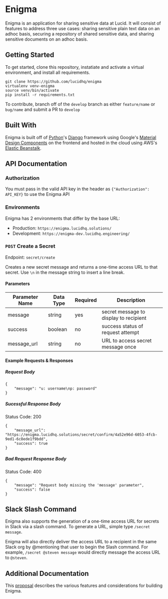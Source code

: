 # Enigma

Enigma is an application for sharing sensitive data at Lucid. It will consist of features to address three use cases: sharing sensitive plain text data on an adhoc basis, securing a repository of shared sensitive data, and sharing sensitive documents on an adhoc basis.

## Getting Started

To get started, clone this repository, instatiate and activate a virtual environment, and install all requirements.

```
git clone https://github.com/lucidhq/enigma
virtualenv venv-enigma
source venv/bin/activate
pip install -r requirements.txt
```

To contribute, branch off of the `develop` branch as either `feature/name` or `bug/name` and submit a PR to `develop`

## Built With

Enigma is built off of [Python](https://python.org)'s [Django](https://djangoproject.com) framework using Google's [Material Design Components](https://material.io/components/web/) on the frontend and hosted in the cloud using AWS's [Elastic Beanstalk](https://aws.amazon.com/elasticbeanstalk/).

## API Documentation

### Authorization

You must pass in the valid API key in the header as `{"Authorization": API_KEY}` to use the Enigma API

### Environments

Enigma has 2 environments that differ by the base URL:

- Production: `https://enigma.lucidhq.solutions/`
- Development: `https://enigma-dev.lucidhq.engineering/`

### `POST` Create a Secret

Endpoint: `secret/create`

Creates a new secret message and returns a one-time access URL to that secret. Use `\n` in the message string to insert a line break.

#### Parameters

| Parameter Name  | Data Type   |  Required 	|  Description 	                           |
|-----------------|-------------|---------------|------------------------------------------|
| message         | string      | yes        	| secret message to display to recipient   |
| success         | boolean     | no            | success status of request attempt        |
| message_url     | string      | no            | URL to access secret message once        |

#### Example Requests & Responses

##### Request Body

```
{
    "message": "u: username\np: password"
}
```

##### Sucessful Response Body

Status Code: 200
```
{
    "message_url": "https://enigma.lucidhq.solutions/secret/confirm/4a52e96d-6053-4fcb-9ed1-6c8ede1f9bdd",
    "success": true
}
```

##### Bad Request Response Body

Status Code: 400

```
{
    "message": "Request body missing the 'message' parameter",
    "success": false
}
```

## Slack Slash Command

Enigma also supports the generation of a one-time access URL for secrets in Slack via a slash command. To generate a URL, simple type `/secret message`.

Enigma will also directly deliver the access URL to a recipient in the same Slack org by @mentioning that user to begin the Slash command. For example, `/secret @steven message` would directly message the access URL to `@steven`.

## Additional Documentation

This [proposal](https://docs.google.com/document/d/1Y6Auw5azimS5MpI1qPMfv5xGLXKD-K_g-iwgkZx5NRk/) describes the various features and considerations for building Enigma.
